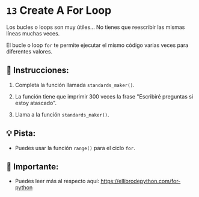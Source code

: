# `13` Create A For Loop

Los bucles o loops son muy útiles... No tienes que reescribir las mismas líneas muchas veces.

El bucle o loop `for` te permite ejecutar el mismo código varias veces para diferentes valores.

## 📝 Instrucciones:

1. Completa la función llamada `standards_maker()`.

2. La función tiene que imprimir 300 veces la frase "Escribiré preguntas si estoy atascado".

3. Llama a la función `standards_maker()`.

## 💡 Pista:

+ Puedes usar la función `range()` para el ciclo `for`.

## 🔎 Importante:

+ Puedes leer más al respecto aquí: https://ellibrodepython.com/for-python